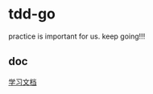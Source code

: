 # tdd-go
practice is important for us. keep going!!!

## doc
[学习文档](https://quii.gitbook.io/learn-go-with-tests/go-fundamentals/arrays-and-slices)